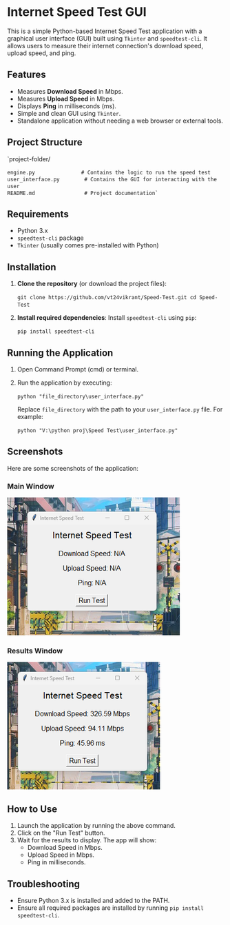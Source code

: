 
# Internet Speed Test GUI

This is a simple Python-based Internet Speed Test application with a graphical user interface (GUI) built using `Tkinter` and `speedtest-cli`. It allows users to measure their internet connection's download speed, upload speed, and ping.

## Features

-   Measures **Download Speed** in Mbps.
-   Measures **Upload Speed** in Mbps.
-   Displays **Ping** in milliseconds (ms).
-   Simple and clean GUI using `Tkinter`.
-   Standalone application without needing a web browser or external tools.

## Project Structure


`project-folder/

    engine.py               # Contains the logic to run the speed test
    user_interface.py        # Contains the GUI for interacting with the user
    README.md                # Project documentation` 

## Requirements

-   Python 3.x
-   `speedtest-cli` package
-   `Tkinter` (usually comes pre-installed with Python)

## Installation

1.  **Clone the repository** (or download the project files):
    
    `git clone https://github.com/vt24vikrant/Speed-Test.git
    cd Speed-Test` 
    
2.  **Install required dependencies**: Install `speedtest-cli` using `pip`:
    
    `pip install speedtest-cli` 
    

## Running the Application

1.  Open Command Prompt (cmd) or terminal.
2.  Run the application by executing:
    
    
    `python "file_directory\user_interface.py"` 
    
    Replace `file_directory` with the path to your `user_interface.py` file. For example:
    
    `python "V:\python proj\Speed Test\user_interface.py"` 


## Screenshots

Here are some screenshots of the application:

### Main Window
![Screenshot 1](screenshot/ss1.png)

### Results Window
![Screenshot 2](screenshot/ss2.png)
    

## How to Use

1.  Launch the application by running the above command.
2.  Click on the "Run Test" button.
3.  Wait for the results to display. The app will show:
    -   Download Speed in Mbps.
    -   Upload Speed in Mbps.
    -   Ping in milliseconds.

## Troubleshooting

-   Ensure Python 3.x is installed and added to the PATH.
-   Ensure all required packages are installed by running `pip install speedtest-cli`.